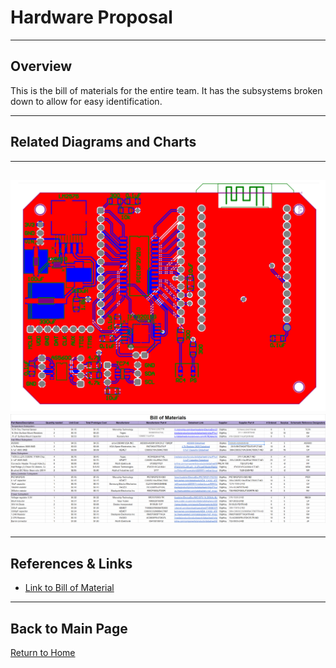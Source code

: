 #  **Hardware Proposal**

---

##  **Overview**  
This is the bill of materials for the entire team. It has the subsystems broken down to allow for easy identification. 

---

##  **Related Diagrams and Charts**  

---
![Diagram Title](./image/schematics.png)
![Diagram Title](./image/BillofMaterials.png)
---

---

##  **References & Links**  
- [Link to Bill of Material](https://docs.google.com/spreadsheets/d/1E694PXnCqo_rhAm-UmbHUEZWXKCB4VisozdUPeEv6-w/edit?gid=0#gid=0)

---

##  **Back to Main Page**  
[ Return to Home](./index.md)
```
